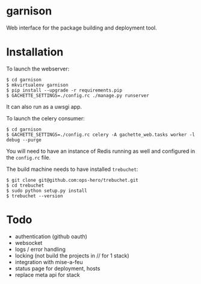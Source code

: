 garnison
========

Web interface for the package building and deployment tool.

Installation
============

To launch the webserver:

    $ cd garnison
    $ mkvirtualenv garnison
    $ pip install --upgrade -r requirements.pip
    $ GACHETTE_SETTINGS=./config.rc ./manage.py runserver
    
It can also run as a uwsgi app.

To launch the celery consumer:

    $ cd garnison
    $ GACHETTE_SETTINGS=./config.rc celery -A gachette_web.tasks worker -l debug --purge

You will need to have an instance of Redis running as well and configured in the `config.rc` file.

The build machine needs to have installed `trebuchet`:

    $ git clone git@github.com:ops-hero/trebuchet.git
    $ cd trebuchet
    $ sudo python setup.py install
    $ trebuchet --version


Todo
====

* authentication (github oauth)
* websocket
* logs / error handling
* locking (not build the projects in // for 1 stack)
* integration with mise-a-feu
* status page for deployment, hosts
* replace meta api for stack
